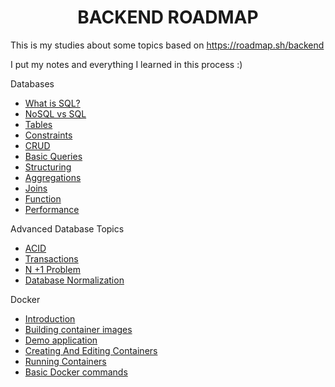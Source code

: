 
<h1 align="center"> BACKEND ROADMAP </h1>

This is my studies about some topics based on https://roadmap.sh/backend

I put my notes and everything I learned in this process :)

Databases
* [What is SQL?](Databases/what_is_sql.md)
* [NoSQL vs SQL](Databases/nosql_vs_sql.md)
* [Tables](Databases/tables.md)
* [Constraints](Databases/constraints.md)
* [CRUD](Databases/crud.md)
* [Basic Queries](Databases/basic_queries.md)
* [Structuring](Databases/structuring.md)
* [Aggregations](Databases/aggregations.md)
* [Joins](Databases/joins.md)
* [Function](Databases/functions.md)
* [Performance](Databases/performance.md)

Advanced Database Topics
* [ACID](Advanced%20Database%20Topics/acid.md)
* [Transactions](Advanced%20Database%20Topics/transactions.md)
* [N +1 Problem](Advanced%20Database%20Topics/n_1_problem.md)
* [Database Normalization](Advanced%20Database%20Topics/database_normalization.md)

Docker
 * [Introduction](Docker/introduction.md)
 * [Building container images](Docker/building_container_images.md)
 * [Demo application](Docker/demo_application.md)
 * [Creating And Editing Containers](Docker/creating_editing_containers.md)
 * [Running Containers](Docker/running_containers.md)
 * [Basic Docker commands](Docker/basics_docker_commands.md)
 